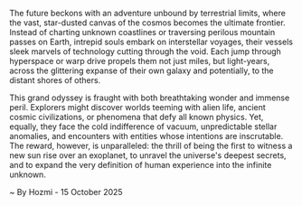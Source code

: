 
The future beckons with an adventure unbound by terrestrial limits, where the vast, star-dusted canvas of the cosmos becomes the ultimate frontier. Instead of charting unknown coastlines or traversing perilous mountain passes on Earth, intrepid souls embark on interstellar voyages, their vessels sleek marvels of technology cutting through the void. Each jump through hyperspace or warp drive propels them not just miles, but light-years, across the glittering expanse of their own galaxy and potentially, to the distant shores of others.

This grand odyssey is fraught with both breathtaking wonder and immense peril. Explorers might discover worlds teeming with alien life, ancient cosmic civilizations, or phenomena that defy all known physics. Yet, equally, they face the cold indifference of vacuum, unpredictable stellar anomalies, and encounters with entities whose intentions are inscrutable. The reward, however, is unparalleled: the thrill of being the first to witness a new sun rise over an exoplanet, to unravel the universe's deepest secrets, and to expand the very definition of human experience into the infinite unknown.

~ By Hozmi - 15 October 2025
